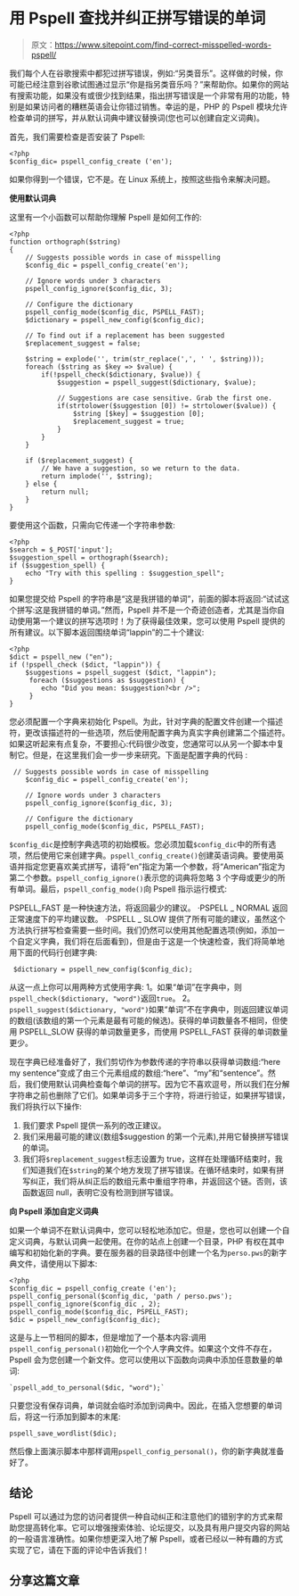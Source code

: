 # 用 Pspell 查找并纠正拼写错误的单词

> 原文：<https://www.sitepoint.com/find-correct-misspelled-words-pspell/>

我们每个人在谷歌搜索中都犯过拼写错误，例如:“另类音乐”。这样做的时候，你可能已经注意到谷歌试图通过显示“你是指另类音乐吗？”来帮助你。如果你的网站有搜索功能，如果没有或很少找到结果，指出拼写错误是一个非常有用的功能，特别是如果访问者的糟糕英语会让你错过销售。幸运的是，PHP 的 Pspell 模块允许检查单词的拼写，并从默认词典中建议替换词(您也可以创建自定义词典)。

首先，我们需要检查是否安装了 Pspell:

```
<?php
$config_dic= pspell_config_create ('en');
```

如果你得到一个错误，它不是。在 Linux 系统上，按照这些指令来解决问题。

**使用默认词典**

这里有一个小函数可以帮助你理解 Pspell 是如何工作的:

```
<?php
function orthograph($string)
{
    // Suggests possible words in case of misspelling
    $config_dic = pspell_config_create('en');

    // Ignore words under 3 characters
    pspell_config_ignore($config_dic, 3);

    // Configure the dictionary
    pspell_config_mode($config_dic, PSPELL_FAST);
    $dictionary = pspell_new_config($config_dic);

    // To find out if a replacement has been suggested
    $replacement_suggest = false;

    $string = explode('', trim(str_replace(',', ' ', $string)));
    foreach ($string as $key => $value) {
        if(!pspell_check($dictionary, $value)) {
            $suggestion = pspell_suggest($dictionary, $value);

            // Suggestions are case sensitive. Grab the first one.
            if(strtolower($suggestion [0]) != strtolower($value)) {
                $string [$key] = $suggestion [0];
                $replacement_suggest = true;
            }
        }
    }

    if ($replacement_suggest) {
        // We have a suggestion, so we return to the data.
        return implode('', $string);
    } else {
        return null;
    }
}
```

要使用这个函数，只需向它传递一个字符串参数:

```
<?php
$search = $_POST['input'];
$suggestion_spell = orthograph($search);
if ($suggestion_spell) {
    echo "Try with this spelling : $suggestion_spell";
}
```

如果您提交给 Pspell 的字符串是“这是我拼错的单词”，前面的脚本将返回:“试试这个拼写:这是我拼错的单词。”然而，Pspell 并不是一个奇迹创造者，尤其是当你自动使用第一个建议的拼写选项时！为了获得最佳效果，您可以使用 Pspell 提供的所有建议。以下脚本返回围绕单词“lappin”的二十个建议:

```
<?php
$dict = pspell_new ("en");
if (!pspell_check ($dict, "lappin")) {
    $suggestions = pspell_suggest ($dict, "lappin");
     foreach ($suggestions as $suggestion) {
        echo "Did you mean: $suggestion?<br />";
     }
}
```

您必须配置一个字典来初始化 Pspell。为此，针对字典的配置文件创建一个描述符，更改该描述符的一些选项，然后使用配置字典为真实字典创建第二个描述符。如果这听起来有点复杂，不要担心:代码很少改变，您通常可以从另一个脚本中复制它。但是，在这里我们会一步一步来研究。下面是配置字典的代码
:

```
 // Suggests possible words in case of misspelling
    $config_dic = pspell_config_create('en');

    // Ignore words under 3 characters
    pspell_config_ignore($config_dic, 3);

    // Configure the dictionary
    pspell_config_mode($config_dic, PSPELL_FAST);
```

`$config_dic`是控制字典选项的初始模板。您必须加载`$config_dic`中的所有选项，然后使用它来创建字典。`pspell_config_create()`创建英语词典。要使用英语并指定您更喜欢美式拼写，请将“en”指定为第一个参数，将“American”指定为第二个参数。`pspell_config_ignore()`表示您的词典将忽略 3 个字母或更少的所有单词。最后，`pspell_config_mode()`向 Pspell 指示运行模式:

PSPELL_FAST 是一种快速方法，将返回最少的建议。
·PSPELL _ NORMAL 返回正常速度下的平均建议数。
·PSPELL _ SLOW 提供了所有可能的建议，虽然这个方法执行拼写检查需要一些时间。我们仍然可以使用其他配置选项(例如，添加一个自定义字典，我们将在后面看到)，但是由于这是一个快速检查，我们将简单地用下面的代码行创建字典:

```
 $dictionary = pspell_new_config($config_dic);
```

从这一点上你可以用两种方式使用字典:
1。如果“单词”在字典中，则`pspell_check($dictionary, "word")`返回`true`。
2。`pspell_suggest($dictionary, "word")`如果“单词”不在字典中，则返回建议单词的数组(该数组的第一个元素是最有可能的候选)。获得的单词数量各不相同，但使用 PSPELL_SLOW 获得的单词数量更多，而使用 PSPELL_FAST 获得的单词数量更少。

现在字典已经准备好了，我们剪切作为参数传递的字符串以获得单词数组:“here my sentence”变成了由三个元素组成的数组:“here”、“my”和“sentence”。然后，我们使用默认词典检查每个单词的拼写。因为它不喜欢逗号，所以我们在分解字符串之前也删除了它们。如果单词多于三个字符，将进行验证，如果拼写错误，我们将执行以下操作:

1.  我们要求 Pspell 提供一系列的改正建议。
2.  我们采用最可能的建议(数组$suggestion 的第一个元素),并用它替换拼写错误的单词。
3.  我们将`$replacement_suggest`标志设置为 true，这样在处理循环结束时，我们知道我们在`$string`的某个地方发现了拼写错误。在循环结束时，如果有拼写纠正，我们将从纠正后的数组元素中重组字符串，并返回这个链。否则，该函数返回 null，表明它没有检测到拼写错误。

**向 Pspell 添加自定义词典**

如果一个单词不在默认词典中，您可以轻松地添加它。但是，您也可以创建一个自定义词典，与默认词典一起使用。在你的站点上创建一个目录，PHP 有权在其中编写和初始化新的字典。要在服务器的目录路径中创建一个名为`perso.pws`的新字典文件，请使用以下脚本:

```
<?php
$config_dic = pspell_config_create ('en');
pspell_config_personal($config_dic, 'path / perso.pws');
pspell_config_ignore($config_dic , 2);
pspell_config_mode($config_dic, PSPELL_FAST);
$dic = pspell_new_config($config_dic);
```

这是与上一节相同的脚本，但是增加了一个基本内容:调用`pspell_config_personal()`初始化一个个人字典文件。如果这个文件不存在，Pspell 会为您创建一个新文件。您可以使用以下函数向词典中添加任意数量的单词:

```
`pspell_add_to_personal($dic, "word");`
```

只要您没有保存词典，单词就会临时添加到词典中。因此，在插入您想要的单词后，将这一行添加到脚本的末尾:

```
pspell_save_wordlist($dic);
```

然后像上面演示脚本中那样调用`pspell_config_personal()`，你的新字典就准备好了。

## 结论

Pspell 可以通过为您的访问者提供一种自动纠正和注意他们的错别字的方式来帮助您提高转化率。它可以增强搜索体验、论坛提交，以及具有用户提交内容的网站的一般语言准确性。如果你想更深入地了解 Pspell，或者已经以一种有趣的方式实现了它，请在下面的评论中告诉我们！

## 分享这篇文章